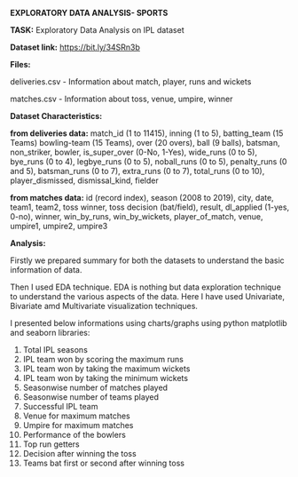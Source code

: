**EXPLORATORY DATA ANALYSIS- SPORTS**


**TASK:** Exploratory Data Analysis on IPL dataset


**Dataset link:** https://bit.ly/34SRn3b


**Files:** 

deliveries.csv - Information about match, player, runs and wickets

matches.csv - Information about toss, venue, umpire, winner


**Dataset Characteristics:**

**from deliveries data:**
match_id (1 to 11415), inning (1 to 5), batting_team (15 Teams) bowling-team (15 Teams), over (20 overs), ball (9 balls), batsman, non_striker, bowler, is_super_over (0-No, 1-Yes), wide_runs (0 to 5), bye_runs (0 to 4), legbye_runs (0 to 5), noball_runs (0 to 5), penalty_runs (0 and 5), batsman_runs (0 to 7), extra_runs (0 to 7), total_runs (0 to 10), player_dismissed, dismissal_kind, fielder

**from matches data:**
id (record index), season (2008 to 2019), city, date, team1, team2, toss winner, toss decision (bat/field), result, dl_applied (1-yes, 0-no), winner, win_by_runs, win_by_wickets, player_of_match, venue, umpire1, umpire2, umpire3 


**Analysis:**

Firstly we prepared summary for both the datasets to understand the basic information of data.

Then I used EDA technique. EDA is nothing but data exploration technique to understand the various aspects of the data. Here I have used Univariate, Bivariate amd Multivariate visualization techniques.

I presented below informations using charts/graphs using python matplotlib and seaborn libraries:

1) Total IPL seasons
2) IPL team won by scoring the maximum runs
3) IPL team won by taking the maximum wickets
4) IPL team won by taking the minimum wickets
5) Seasonwise number of matches played
6) Seasonwise number of teams played
7) Successful IPL team
8) Venue for maximum matches
9) Umpire for maximum matches
10) Performance of the bowlers
11) Top run getters
12) Decision after winning the toss
13) Teams bat first or second after winning toss





